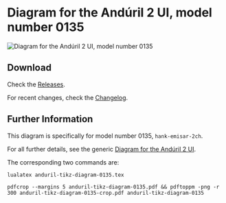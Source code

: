 # Diagram for the Andúril 2 UI, model number 0135

![Diagram for the Andúril 2 UI, model number 0135](https://github.com/dirtydancing/anduril-tikz-diagram-0135/releases/latest/download/anduril-tikz-diagram-0135.png "Andúril 2 UI, model number 0135")

## Download

Check the
[Releases](https://github.com/dirtydancing/anduril-tikz-diagram-0135/releases).

For recent changes, check the [Changelog](CHANGELOG.md).

## Further Information

This diagram is specifically for model number 0135, `hank-emisar-2ch`.

For all further details, see the generic
[Diagram for the Andúril 2 UI](https://github.com/dirtydancing/anduril-tikz-diagram).

The corresponding two commands are:

`lualatex anduril-tikz-diagram-0135.tex`

`pdfcrop --margins 5 anduril-tikz-diagram-0135.pdf && pdftoppm -png -r 300 anduril-tikz-diagram-0135-crop.pdf anduril-tikz-diagram-0135`
